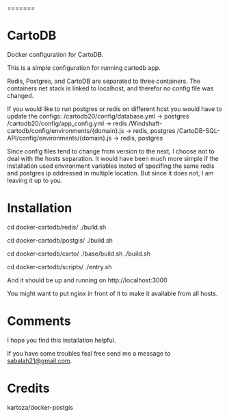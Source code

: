 =======
# CartoDB

Docker configuration for CartoDB.

This is a simple configuration for running cartodb app.

Redis, Postgres, and CartoDB are separated to three containers.
The containers net stack is linked to localhost, and therefor no config
file was changed.

If you would like to run postgres or redis on different host you would have
to update the configs:
/cartodb20/config/database.yml -> postgres
/cartodb20/config/app_config.yml -> redis
/Windshaft-cartodb/config/environments/{domain}.js -> redis, postgres
/CartoDB-SQL-API/config/environments/{domain}.js -> redis, postgres

Since config files tend to change from version to the next, I choose
not to deal with the hosts separation.
It would have been much more simple if the installation used environment 
variables insted of specifing the same redis and postgres ip addressed in
multiple location. But since it does not, I am leaving it up to you.

# Installation

cd docker-cartodb/redis/
./build.sh

cd docker-cartodb/postgis/
./build.sh

cd docker-cartodb/carto/
./base/build.sh
./build.sh

cd docker-cartodb/scripts/
./entry.sh

And it should be up and running on http://localhost:3000

You might want to put nginx in front of it to make it available from all hosts.

# Comments

I hope you find this installation helpful.

If you have some troubles feal free send me a message to sabalah21@gmail.com.


# Credits
kartoza/docker-postgis
